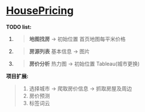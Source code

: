 
# [HousePricing](https://github.com/PENGZhaoqing/HousePricing)

**TODO list:**
1. > __地图找房__ -> 初始位置  首页地图每平米价格

2. > **房源列表** 
基本信息 -> 图片

3. > **房价分析** 
热力图 -> 初始位置 
Tableau(城市更换)




**项目扩展:**
> 1. 选择城市 -> 爬取房价信息 -> 抓取房屋及周边
> 2. 房价预测
> 3. 标签词云
